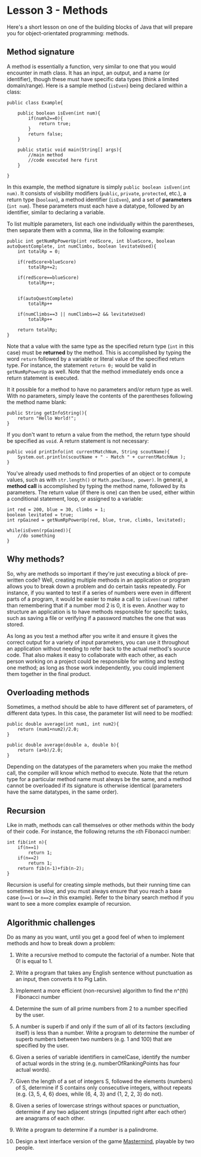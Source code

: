 # Lesson 3 - Methods

Here's a short lesson on one of the building blocks of Java that will prepare you for object-orientated programming: methods.

## Method signature

A method is essentially a function, very similar to one that you would encounter in math class. It has an input, an output, and a name (or identifier), though these must have specific data types (think a limited domain/range). Here is a sample method (`isEven`) being declared within a class:

    public class Example{

        public boolean isEven(int num){
            if(num%2==0){
                return true;
            }
            return false;
        }

        public static void main(String[] args){
            //main method
            //code executed here first
        }

    }

In this example, the method signature is simply `public boolean isEven(int num)`. It consists of visibility modifiers (`public`, `private`, `protected`, etc.), a return type (`boolean`), a method identifier (`isEven`), and a set of **parameters** (`int num`). These parameters must each have a datatype, followed by an identifier, similar to declaring a variable. 

To list multiple parameters, list each one individually within the parentheses, then separate them with a comma, like in the following example:

    public int getNumRpPowerUp(int redScore, int blueScore, boolean autoQuestComplete, int numClimbs, boolean levitateUsed){
        int totalRp = 0;

        if(redScore>blueScore)
            totalRp+=2;
        
        if(redScore==blueScore)
            totalRp++;
        

        if(autoQuestComplete)
            totalRp++

        if(numClimbs==3 || numClimbs==2 && levitateUsed)
            totalRp++

        return totalRp;
    }

Note that a value with the same type as the specified return type (`int` in this case) must be **returned** by the method. This is accomplished by typing the word `return` followed by a variable or literal value of the specified return type. For instance, the statement `return 0;` would be valid in `getNumRpPowerUp` as well. Note that the method immediately ends once a return statement is executed.

It it possible for a method to have no parameters and/or return type as well. With no parameters, simply leave the contents of the parentheses following the method name blank:

    public String getInfoString(){
        return "Hello World!";
    }

If you don't want to return a value from the method, the return type should be specified as `void`. A return statement is not necessary:

    public void printInfo(int currentMatchNum, String scoutName){
        System.out.println(scoutName + " - Match " + currentMatchNum );
    }

You've already used methods to find properties of an object or to compute values, such as with `str.length()` or `Math.pow(base, power)`. In general, a **method call** is accomplished by typing the method name, followed by its parameters. The return value (if there is one) can then be used, either within a conditional statement, loop, or assigned to a variable:

    int red = 200, blue = 30, climbs = 1;
    boolean levitated = true;
    int rpGained = getNumRpPowerUp(red, blue, true, climbs, levitated);

    while(isEven(rpGained)){
        //do something
    }

## Why methods?

So, why are methods so important if they're just executing a block of pre-written code? Well, creating multiple methods in an application or program allows you to break down a problem and do certain tasks repeatedly. For instance, if you wanted to test if a series of numbers were even in different parts of a program, it would be easier to make a call to `isEven(num)` rather than remembering that if a number mod 2 is 0, it is even. Another way to structure an application is to have methods responsible for specific tasks, such as saving a file or verifying if a password matches the one that was stored.

As long as you test a method after you write it and ensure it gives the correct output for a variety of input parameters, you can use it throughout an application without needing to refer back to the actual method's source code. That also makes it easy to collaborate with each other, as each person working on a project could be responsible for writing and testing one method; as long as those work independently, you could implement them together in the final product.

## Overloading methods

Sometimes, a method should be able to have different set of parameters, of different data types. In this case, the parameter list will need to be modfied:

    public double average(int num1, int num2){
        return (num1+num2)/2.0;
    }

    public double average(double a, double b){
        return (a+b)/2.0;
    }

Depending on the datatypes of the parameters when you make the method call, the compiler will know which method to execute. Note that the return type for a particular method name must always be the same, and a method cannot be overloaded if its signature is otherwise identical (parameters have the same datatypes, in the same order).

## Recursion

Like in math, methods can call themselves or other methods within the body of their code. For instance, the following returns the `n`th Fibonacci number:

    int fib(int n){
        if(n==1)
            return 1;
        if(n==2)
            return 1;
        return fib(n-1)+fib(n-2);
    }

Recursion is useful for creating simple methods, but their running time can sometimes be slow, and you must always ensure that you reach a base case (`n==1` or `n==2` in this example). Refer to the binary search method if you want to see a more complex example of recursion.

## Algorithmic challenges

Do as many as you want, until you get a good feel of when to implement methods and how to break down a problem:

1. Write a recursive method to compute the factorial of a number. Note that 0! is equal to 1.

2. Write a program that takes any English sentence without punctuation as an input, then converts it to Pig Latin.

3. Implement a more efficient (non-recursive) algorithm to find the n^(th) Fibonacci number

4. Determine the sum of all prime numbers from 2 to a number specified by the user.

5. A number is superb if and only if the sum of all of its factors (excluding itself) is less than a number. Write a program to determine the number of superb numbers between two numbers (e.g. 1 and 100) that are specified by the user.

6. Given a series of variable identifiers in camelCase, identify the number of actual words in the string (e.g. numberOfRankingPoints has four actual words).

7. Given the length of a set of integers S, followed the elements (numbers) of S, determine if S contains only consecutive integers, without repeats (e.g.  {3, 5, 4, 6} does, while {6, 4, 3} and {1, 2, 2, 3} do not).

8. Given a series of lowercase strings without spaces or punctuation, determine if any two adjacent strings (inputted right after each other) are anagrams of each other.

9. Write a program to determine if a *number* is a palindrome.

10. Design a text interface version of the game [Mastermind](https://en.wikipedia.org/wiki/Mastermind_\(board_game\)), playable by two people.